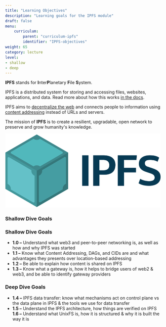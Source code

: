 ```yaml
---
title: "Learning Objectives"
description: "Learning goals for the IPFS module"
draft: false
menu:
    curriculum:
        parent: "curriculum-ipfs"
        identifier: "IPFS-objectives"
weight: 65
category: lecture
level:
- shallow
- deep
---
```



**IPFS** stands for **I**nter**P**lanetary **F**ile **S**ystem.

IPFS is a distributed system for storing and accessing files, websites, applications, and data. Read more about how this works [in the docs](https://docs.ipfs.io/concepts/what-is-ipfs/).

IPFS aims to [decentralize the web](https://docs.ipfs.io/concepts/what-is-ipfs/#decentralization) and connects people to information using [content addressing](https://docs.ipfs.io/concepts/what-is-ipfs/#content-addressing) instead of URLs and servers.

The mission of **IPFS** is to create a resilient, upgradable, open network to preserve and grow humanity's knowledge.

![PL Logo](ipfs-logo.png)

### Shallow Dive Goals
### Shallow Dive Goals
* **1.0 –** Understand what web3 and peer-to-peer networking is, as well as how and why IPFS was started
* **1.1 –** Know what Content Addressing, DAGs, and CIDs are and what advantages they presents over location-based addressing
* **1.2 –** Be able to explain how content is shared on IPFS
* **1.3 –** Know what a gateway is, how it helps to bridge users of web2 & web3, and be able to identify gateway providers

### Deep Dive Goals
* **1.4 –** IPFS data transfer: know what mechanisms act on control plane vs the data plane in IPFS & the tools we use for data transfer
* **1.5 –** Understand the IPFS architecture, how things are verified on IPFS
 **1.6 –** Understand what UnixFS is, how it is structured & why it is built the way it is
